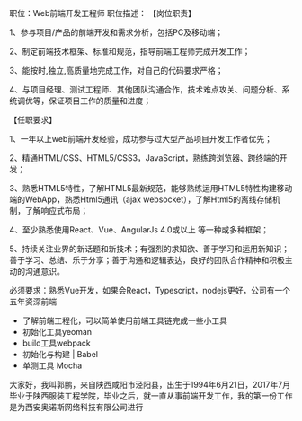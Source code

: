 

职位：Web前端开发工程师
职位描述：
【岗位职责】

1、参与项目/产品的前端开发和需求分析，包括PC及移动端；

2、制定前端技术框架、标准和规范，指导前端工程师完成开发工作；

3、能按时,独立,高质量地完成工作，对自己的代码要求严格；

4、与项目经理、测试工程师、其他团队沟通合作，技术难点攻关、问题分析、系统调优等，保证项目工作的质量和进度；

【任职要求】

1、一年以上web前端开发经验，成功参与过大型产品项目开发工作者优先；

2、精通HTML/CSS、HTML5/CSS3，JavaScript，熟练跨浏览器、跨终端的开发；


3、熟悉HTML5特性，了解HTML5最新规范，能够熟练运用HTML5特性构建移动端的WebApp，熟悉Html5通讯（ajax websocket），了解Html5的离线存储机制，了解响应式布局；

4、至少熟悉使用React、Vue、AngularJs 4.0或以上 等一种或多种框架；

5、持续关注业界的新话题和新技术；有强烈的求知欲、善于学习和运用新知识；善于学习、总结、乐于分享；善于沟通和逻辑表达，良好的团队合作精神和积极主动的沟通意识。

必须要求：熟悉Vue开发，如果会React，Typescript，nodejs更好，公司有一个五年资深前端


- 了解前端工程化，可以简单使用前端工具链完成一些小工具
- 初始化工具yeoman
- build工具webpack
- 初始化与构建 | Babel 
- 单测工具 Mocha

大家好，我叫郭鹏，来自陕西咸阳市泾阳县，出生于1994年6月21日，2017年7月毕业于陕西服装工程学院，毕业之后，就一直从事前端开发工作，我的第一份工作是为西安奥诺斯网络科技有限公司进行